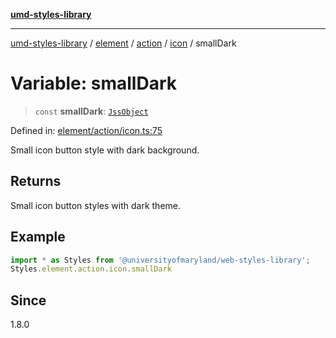 [**umd-styles-library**](../../../../../../README.md)

***

[umd-styles-library](../../../../../../modules.md) / [element](../../../../../README.md) / [action](../../../README.md) / [icon](../README.md) / smallDark

# Variable: smallDark

> `const` **smallDark**: [`JssObject`](../../../../../../utilities/namespaces/transform/type-aliases/JssObject.md)

Defined in: [element/action/icon.ts:75](https://github.com/UMD-Digital/design-system/blob/8021d9898368f604bce452fe4dde6fae3a0578fd/packages/styles/source/element/action/icon.ts#L75)

Small icon button style with dark background.

## Returns

Small icon button styles with dark theme.

## Example

```typescript
import * as Styles from '@universityofmaryland/web-styles-library';
Styles.element.action.icon.smallDark
```

## Since

1.8.0
